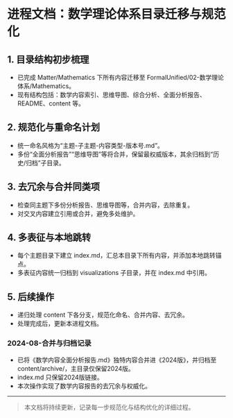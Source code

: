 # 进程文档：数学理论体系目录迁移与规范化

## 1. 目录结构初步梳理

- 已完成 Matter/Mathematics 下所有内容迁移至 FormalUnified/02-数学理论体系/Mathematics。
- 现有结构包括：数学内容索引、思维导图、综合分析、全面分析报告、README、content 等。

## 2. 规范化与重命名计划

- 统一命名风格为“主题-子主题-内容类型-版本号.md”。
- 多份“全面分析报告”“思维导图”等将合并，保留最权威版本，其余归档到“历史/归档”子目录。

## 3. 去冗余与合并同类项

- 检查同主题下多份分析报告、思维导图等，合并内容，去除重复。
- 对交叉内容建立引用或合并，避免多处维护。

## 4. 多表征与本地跳转

- 每个主题目录下建立 index.md，汇总本目录下所有内容，并添加本地跳转锚点。
- 多表征内容统一归档到 visualizations 子目录，并在 index.md 中引用。

## 5. 后续操作

- 递归处理 content 下各分支，规范化命名、合并内容、去冗余。
- 处理完成后，更新本进程文档。

### 2024-08-合并与归档记录

- 已将《数学内容全面分析报告.md》独特内容合并进《2024版》，并归档至 content/archive/，主目录仅保留2024版。
- index.md 只保留2024版链接。
- 本次操作实现了数学内容报告的去冗余与权威化。

---

> 本文档将持续更新，记录每一步规范化与结构优化的详细过程。

